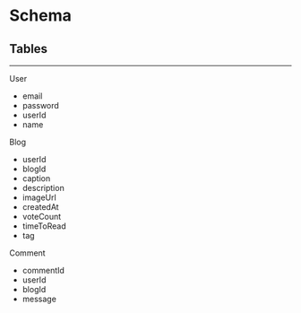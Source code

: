 # Schema

## Tables
---
User 
- email
- password
- userId
- name
  
Blog
- userId
- blogId
- caption
- description
- imageUrl
- createdAt
- voteCount
- timeToRead
- tag
  
Comment
- commentId
- userId
- blogId
- message